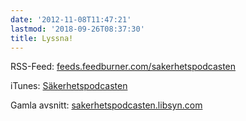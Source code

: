 ```yaml
---
date: '2012-11-08T11:47:21'
lastmod: '2018-09-26T08:37:30'
title: Lyssna!
---
```



RSS-Feed: [feeds.feedburner.com/sakerhetspodcasten](https://feeds.feedburner.com/sakerhetspodcasten)

iTunes: [Säkerhetspodcasten](https://itunes.apple.com/se/podcast/sakerhetspodcasten/id576469997?mt=2)

Gamla avsnitt: [sakerhetspodcasten.libsyn.com](https://sakerhetspodcasten.libsyn.com/) 

